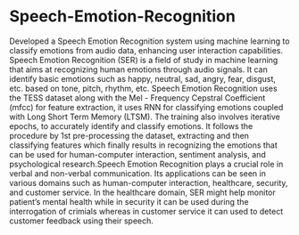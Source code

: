# Speech-Emotion-Recognition
Developed a Speech Emotion Recognition system using machine learning to classify emotions from audio data, enhancing user interaction capabilities.
Speech Emotion Recognition (SER) is a field of study in machine learning that aims at recognizing human emotions through audio signals. It can identify basic emotions such as happy, neutral, sad, angry, fear, disgust, etc. based on tone, pitch, rhythm, etc. Speech Emotion Recognition uses the TESS dataset along with the Mel - Frequency Cepstral Coefficient (mfcc) for feature extraction, it uses RNN for classifying emotions coupled with Long Short Term Memory (LTSM). The training also involves iterative epochs, to accurately identify and classify emotions. It follows the procedure by 1st pre-processing the dataset, extracting and then classifying features which finally results in recognizing the emotions that can be used for human-computer interaction, sentiment analysis, and psychological research.Speech Emotion Recognition plays a crucial role in verbal and non-verbal communication. Its applications can be seen in various domains such as human-computer interaction, healthcare, security, and customer service. In the healthcare domain, SER might help monitor patient’s mental health while in security it can be used during the interrogation of crimials whereas in customer service it can used to detect customer feedback using their speech.

